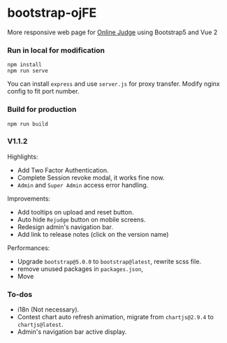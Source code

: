# bootstrap-ojFE

More responsive web page for [Online Judge](https://github.com/QingdaoU/OnlineJudge) using Bootstrap5 and Vue 2

### Run in local for modification
```
npm install
npm run serve
```
You can install `express` and use `server.js` for proxy transfer.
Modify nginx config to fit port number.

### Build for production
```
npm run build
```

### V1.1.2

Highlights: 
- Add Two Factor Authentication.
- Complete Session revoke modal, it works fine now.
- `Admin` and `Super Admin` access error handling.

Improvements: 
- Add tooltips on upload and reset button.
- Auto hide `Rejudge` button on mobile screens.
- Redesign admin's navigation bar.
- Add link to release notes (click on the version name)

Performances: 
- Upgrade `bootstrap@5.0.0` to `bootstrap@latest`, rewrite scss file.
- remove unused packages in `packages.json`,
- Move

### To-dos
- i18n (Not necessary).
- Contest chart auto refresh animation, migrate from `chartjs@2.9.4` to `chartjs@latest`.
- Admin's navigation bar active display.